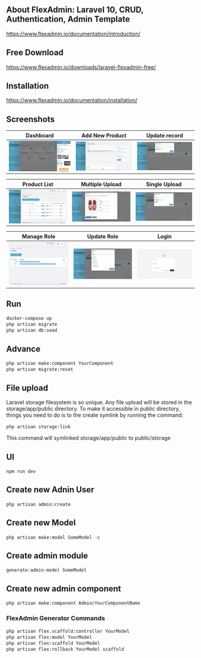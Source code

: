 ## About FlexAdmin: Laravel 10, CRUD, Authentication, Admin Template
https://www.flexadmin.io/documentation/introduction/


## Free Download

https://www.flexadmin.io/downloads/laravel-flexadmin-free/


## Installation

https://www.flexadmin.io/documentation/installation/


## Screenshots

Dashboard | Add New Product  | Update record
--- | --- |---
<img src="https://github.com/flexadminio/flexadmin-laravel-free/blob/master/screenshots/dashboard.jpg" width="400">|<img src="https://github.com/flexadminio/flexadmin-laravel-free/blob/master/screenshots/create-product.png" width="400">|<img src="https://github.com/flexadminio/flexadmin-laravel-free/blob/master/screenshots/update-category.png" width="400">


Product List | Multiple Upload  | Single Upload
--- | --- |---
<img src="https://github.com/flexadminio/flexadmin-laravel-free/blob/master/screenshots/fx-screen1.png" width="400">|<img src="https://github.com/flexadminio/flexadmin-laravel-free/blob/master/screenshots/upload-product.png" width="400">|<img src="https://github.com/flexadminio/flexadmin-laravel-free/blob/master/screenshots/single-upload.png" width="400">


Manage Role | Update Role  | Login
--- | --- |---
<img src="https://github.com/flexadminio/flexadmin-laravel-free/blob/master/screenshots/fx-auth.png" width="400">|<img src="https://github.com/flexadminio/flexadmin-laravel-free/blob/master/screenshots/auth.png" width="400">|<img src="https://github.com/flexadminio/flexadmin-laravel-free/blob/master/screenshots/login.png" width="400">


## Run 

```
docker-compose up
php artisan migrate
php artisan db:seed

```

## Advance

``````
php artisan make:component YourComponent
php artisan migrate:reset
``````

## File upload
Laravel storage filesystem is so unique. Any file upload will be stored in the storage/app/public directory. To make it accessible in public directory, things you need to do is to the create symlink by running the command:

```
php artisan storage:link
```

This command will symlinked storage/app/public to public/storage


## UI

```
npm run dev
```

## Create new Adnin User

```
php artisan admin:create
```

## Create new Model

```
php artisan make:model SomeModel -c
```

## Create admin module

```
generate:admin-model SomeModel
```

## Create new admin component

```
php artisan make:component Admin/YourComponentName
```


### FlexAdmin Generator Commands

```
php artisan flex.scaffold:controller YourModel
php artisan flex:model YourModel
php artisan flex:scaffold YourModel
php artisan flex:rollback YourModel scaffold
```
